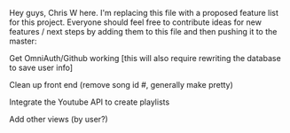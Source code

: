 Hey guys, Chris W here. I'm replacing this file with a proposed feature list for
this project. Everyone should feel free to contribute ideas for new features /
next steps by adding them to this file and then pushing it to the master:

Get OmniAuth/Github working
  [this will also require rewriting the database to save user info]

Clean up front end (remove song id #, generally make pretty)

Integrate the Youtube API to create playlists

Add other views (by user?)
